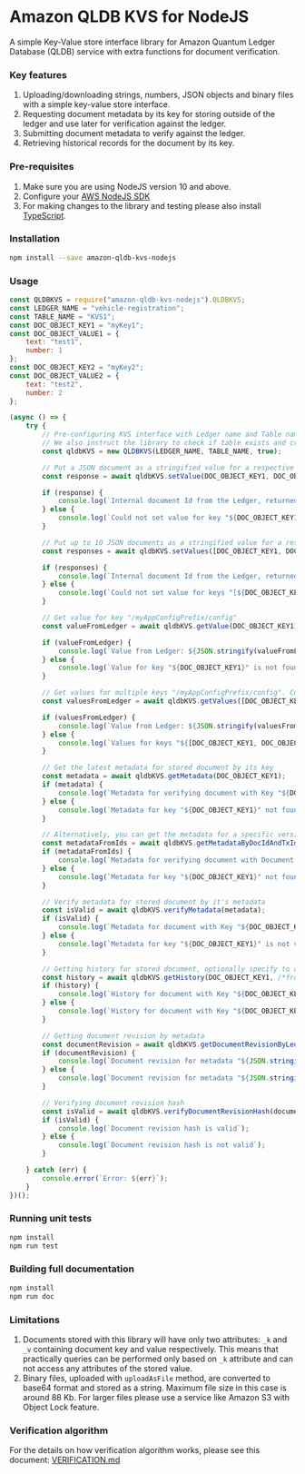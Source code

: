 # Amazon QLDB KVS for NodeJS

A simple Key-Value store interface library for Amazon Quantum Ledger Database (QLDB) service with extra functions for document verification. 

### Key features
1. Uploading/downloading strings, numbers, JSON objects and binary files with a simple key-value store interface.
2. Requesting document metadata by its key for storing outside of the ledger and use later for verification against the ledger.
3. Submitting document metadata to verify against the ledger.
4. Retrieving historical records for the document by its key.

### Pre-requisites

1. Make sure you are using NodeJS version 10 and above.
2. Configure your [AWS NodeJS SDK](https://docs.aws.amazon.com/sdk-for-javascript/v2/developer-guide/configuring-the-jssdk.html)
3. For making changes to the library and testing please also install [TypeScript](https://www.typescriptlang.org/index.html#download-links).

### Installation

```bash
npm install --save amazon-qldb-kvs-nodejs
```

### Usage

``` Javascript
const QLDBKVS = require("amazon-qldb-kvs-nodejs").QLDBKVS;
const LEDGER_NAME = "vehicle-registration";
const TABLE_NAME = "KVS1";
const DOC_OBJECT_KEY1 = "myKey1";
const DOC_OBJECT_VALUE1 = {
    text: "test1",
    number: 1
};
const DOC_OBJECT_KEY2 = "myKey2";
const DOC_OBJECT_VALUE2 = {
    text: "test2",
    number: 2
};

(async () => {
    try {
        // Pre-configuring KVS interface with Ledger name and Table name that we will use for our Key-value storage
        // We also instruct the library to check if table exists and create a new one if it doesn't. Set the last property to "false" if you know your table already exists
        const qldbKVS = new QLDBKVS(LEDGER_NAME, TABLE_NAME, true);

        // Put a JSON document as a stringified value for a respective key
        const response = await qldbKVS.setValue(DOC_OBJECT_KEY1, DOC_OBJECT_VALUE1);

        if (response) {
            console.log(`Internal document Id from the Ledger, returned by setValue: ${JSON.stringify(response)}`);
        } else {
            console.log(`Could not set value for key "${DOC_OBJECT_KEY1}"`);
        }

        // Put up to 10 JSON documents as a stringified value for a respective key
        const responses = await qldbKVS.setValues([DOC_OBJECT_KEY1, DOC_OBJECT_KEY2], [DOC_OBJECT_VALUE1, DOC_OBJECT_VALUE2]);

        if (responses) {
            console.log(`Internal document Id from the Ledger, returned by setValues: ${JSON.stringify(responses)}`);
        } else {
            console.log(`Could not set value for keys "[${DOC_OBJECT_KEY1}, ${DOC_OBJECT_KEY2}]"`);
        }

        // Get value for key "/myAppConfigPrefix/config"
        const valueFromLedger = await qldbKVS.getValue(DOC_OBJECT_KEY1);

        if (valueFromLedger) {
            console.log(`Value from Ledger: ${JSON.stringify(valueFromLedger)}`);
        } else {
            console.log(`Value for key "${DOC_OBJECT_KEY1}" is not found.`);
        }

        // Get values for multiple keys "/myAppConfigPrefix/config". Current limit is up to 32 keys at a time to avoid hitting QLDB limits.
        const valuesFromLedger = await qldbKVS.getValues([DOC_OBJECT_KEY1, DOC_OBJECT_KEY2]);

        if (valuesFromLedger) {
            console.log(`Value from Ledger: ${JSON.stringify(valuesFromLedger)}`);
        } else {
            console.log(`Values for keys "${[DOC_OBJECT_KEY1, DOC_OBJECT_KEY2]}" is not found.`);
        }

        // Get the latest metadata for stored document by its key
        const metadata = await qldbKVS.getMetadata(DOC_OBJECT_KEY1);
        if (metadata) {
            console.log(`Metadata for verifying document with Key "${DOC_OBJECT_KEY1}": ${JSON.stringify(metadata)}`);
        } else {
            console.log(`Metadata for key "${DOC_OBJECT_KEY1}" not found.`);
        }

        // Alternatively, you can get the metadata for a specific version of the document by document Id and Transaction Id that // you get from the response object when creating or updating it:
        const metadataFromIds = await qldbKVS.getMetadataByDocIdAndTxId(response[0].documentId, response[0].txId);
        if (metadataFromIds) {
            console.log(`Metadata for verifying document with Document ID "${response.documentId}" and transaction Id ${response.txId} : ${JSON.stringify(metadataFromIds)}`);
        } else {
            console.log(`Metadata for key "${DOC_OBJECT_KEY1}" not found.`);
        }

        // Verify metadata for stored document by it's metadata
        const isValid = await qldbKVS.verifyMetadata(metadata);
        if (isValid) {
            console.log(`Metadata for document with Key "${DOC_OBJECT_KEY1}" is valid.`);
        } else {
            console.log(`Metadata for key "${DOC_OBJECT_KEY1}" is not valid.`);
        }

        // Getting history for stored document, optionally specify to and from date strings in ISO 8601 format like 2019-06-05T00:00:00Z (no milliseconds).
        const history = await qldbKVS.getHistory(DOC_OBJECT_KEY1, /*fromDateStringAsISO, toDateStringAsISO*/);
        if (history) {
            console.log(`History for document with Key "${DOC_OBJECT_KEY1}": ${JSON.stringify(history)}`);
        } else {
            console.log(`History for document with Key "${DOC_OBJECT_KEY1}" is not found.`);
        }

        // Getting document revision by metadata
        const documentRevision = await qldbKVS.getDocumentRevisionByLedgerMetadata(metadata);
        if (documentRevision) {
            console.log(`Document revision for metadata "${JSON.stringify(metadata)}": ${JSON.stringify(documentRevision)}`);
        } else {
            console.log(`Document revision for metadata "${JSON.stringify(metadata)} is not found.`);
        }

        // Verifying document revision hash
        const isValid = await qldbKVS.verifyDocumentRevisionHash(documentRevision);
        if (isValid) {
            console.log(`Document revision hash is valid`);
        } else {
            console.log(`Document revision hash is not valid`);
        }

    } catch (err) {
        console.error(`Error: ${err}`);
    }
})();
```

### Running unit tests
```bash
npm install
npm run test
```

### Building full documentation

```bash
npm install
npm run doc
```

### Limitations

1. Documents stored with this library will have only two attributes: `_k` and `_v` containing document key and value respectively. This means that practically queries can be performed only based on `_k` attribute and can not access any attributes of the stored value.
2. Binary files, uploaded with `uploadAsFile` method, are converted to base64 format and stored as a string. Maximum file size in this case is around 88 Kb. For larger files please use a service like Amazon S3 with Object Lock feature.

### Verification algorithm
For the details on how verification algorithm works, please see this document: [VERIFICATION.md](./docs/VERIFICATION.md)
